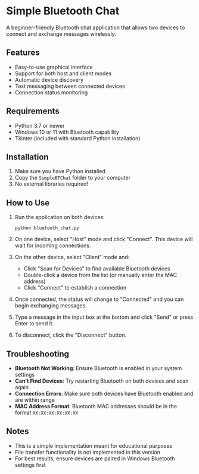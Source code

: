 # Simple Bluetooth Chat

A beginner-friendly Bluetooth chat application that allows two devices to connect and exchange messages wirelessly.

## Features

- Easy-to-use graphical interface
- Support for both host and client modes
- Automatic device discovery
- Text messaging between connected devices
- Connection status monitoring

## Requirements

- Python 3.7 or newer
- Windows 10 or 11 with Bluetooth capability
- Tkinter (included with standard Python installation)

## Installation

1. Make sure you have Python installed
2. Copy the `SimpleBTChat` folder to your computer
3. No external libraries required!

## How to Use

1. Run the application on both devices:
   ```
   python bluetooth_chat.py
   ```

2. On one device, select "Host" mode and click "Connect". This device will wait for incoming connections.

3. On the other device, select "Client" mode and:
   - Click "Scan for Devices" to find available Bluetooth devices
   - Double-click a device from the list (or manually enter the MAC address)
   - Click "Connect" to establish a connection

4. Once connected, the status will change to "Connected" and you can begin exchanging messages.

5. Type a message in the input box at the bottom and click "Send" or press Enter to send it.

6. To disconnect, click the "Disconnect" button.

## Troubleshooting

- **Bluetooth Not Working**: Ensure Bluetooth is enabled in your system settings
- **Can't Find Devices**: Try restarting Bluetooth on both devices and scan again
- **Connection Errors**: Make sure both devices have Bluetooth enabled and are within range
- **MAC Address Format**: Bluetooth MAC addresses should be in the format `XX:XX:XX:XX:XX:XX`

## Notes

- This is a simple implementation meant for educational purposes
- File transfer functionality is not implemented in this version
- For best results, ensure devices are paired in Windows Bluetooth settings first 